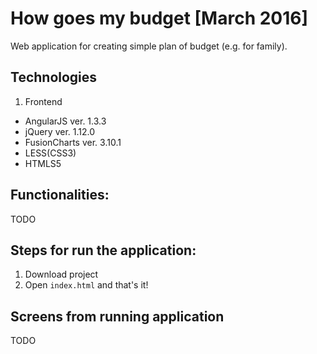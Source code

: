 # How goes my budget [March 2016]

Web application for creating simple plan of budget (e.g. for family).

## Technologies
1. Frontend
  - AngularJS ver. 1.3.3
  - jQuery ver. 1.12.0
  - FusionCharts ver. 3.10.1
  - LESS(CSS3)
  - HTMLS5

## Functionalities:
TODO

## Steps for run the application:
1. Download project
2. Open `index.html` and that's it!

## Screens from running application
TODO
